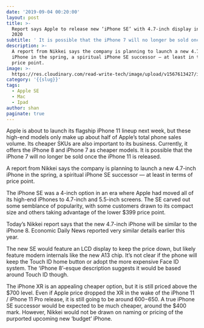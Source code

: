 ```yaml
---
date: '2019-09-04 00:20:00'
layout: post
title: >-
  Report says Apple to release new ‘iPhone SE’ with 4.7-inch display in spring
  2020
subtitle: ' It is possible that the iPhone 7 will no longer be sold once the iPhone 11 is released.'
description: >-
  A report from Nikkei says the company is planning to launch a new 4.7-inch
  iPhone in the spring, a spiritual iPhone SE successor — at least in terms of
  price point.
image: >-
  https://res.cloudinary.com/read-write-tech/image/upload/v1567613427/iphone-8-1_oflwqm.png
category: '{{slug}}'
tags:
  - Apple SE
  - Mac
  - Ipad
author: shan
paginate: true
---
```


Apple is about to launch its flagship iPhone 11 lineup next week, but these high-end models only make up about half of Apple’s total phone sales volume. Its cheaper SKUs are also important to its business. Currently, it offers the iPhone 8 and iPhone 7 as cheaper models. It is possible that the iPhone 7 will no longer be sold once the iPhone 11 is released.

A report from Nikkei says the company is planning to launch a new 4.7-inch iPhone in the spring, a spiritual iPhone SE successor — at least in terms of price point.

The iPhone SE was a 4-inch option in an era where Apple had moved all of its high-end iPhones to 4.7-inch and 5.5-inch screens. The SE carved out some semblance of popularity, with some customers drawn to its compact size and others taking advantage of the lower $399 price point.

Today’s Nikkei report says that the new 4.7-inch iPhone will be similar to the iPhone 8. Economic Daily News reported very similar details earlier this year.

The new SE would feature an LCD display to keep the price down, but likely feature modern internals like the new A13 chip. It’s not clear if the phone will keep the Touch ID home button or adopt the more expensive Face ID system. The ‘iPhone 8’-esque description suggests it would be based around Touch ID though.

The iPhone XR is an appealing cheaper option, but it is still priced above the $700 level. Even if Apple price dropped the XR in the wake of the iPhone 11 / iPhone 11 Pro release, it is still going to be around $600-$650. A true iPhone SE successor would be expected to be much cheaper, around the $400 mark. However, Nikkei would not be drawn on naming or pricing of the purported upcoming new ‘budget’ iPhone.
